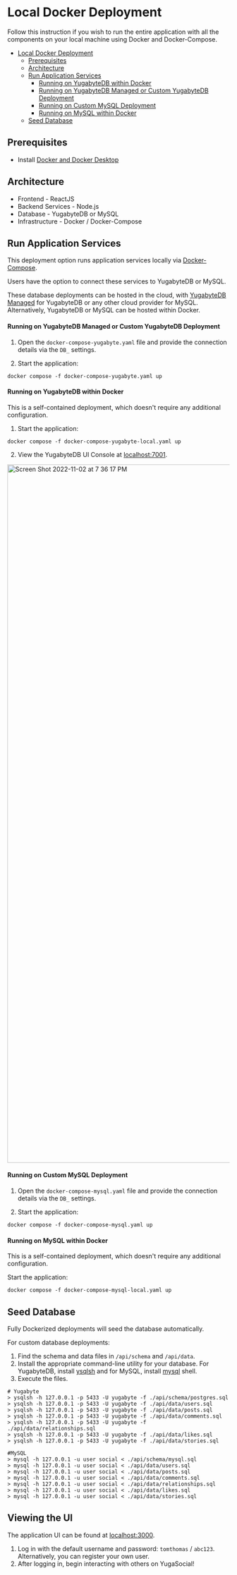 # Local Docker Deployment

Follow this instruction if you wish to run the entire application with all the components on your local machine using Docker and Docker-Compose.

<!-- vscode-markdown-toc -->

- [Local Docker Deployment](#local-application-deployment)
  - [Prerequisites](#prerequisites)
  - [Architecture](#architecture)
  - [Run Application Services](#run-application-services)
    - [Running on YugabyteDB within Docker](#running-on-yugabytedb-within-docker)
    - [Running on YugabyteDB Managed or Custom YugabyteDB Deployment](#running-on-yugabytedb-managed-or-custom-yugabytedb-deployment)
    - [Running on Custom MySQL Deployment](#running-on-custom-mysql-deployment)
    - [Running on MySQL within Docker](#running-on-mysql-within-docker)
  - [Seed Database](#seed-database)

<!-- vscode-markdown-toc-config
    numbering=false
    autoSave=true
    /vscode-markdown-toc-config -->
<!-- /vscode-markdown-toc -->

## Prerequisites

- Install [Docker and Docker Desktop](https://docs.docker.com/get-docker/)

## Architecture

- Frontend - ReactJS
- Backend Services - Node.js
- Database - YugabyteDB or MySQL
- Infrastructure - Docker / Docker-Compose

## Run Application Services

This deployment option runs application services locally via [Docker-Compose](https://docs.docker.com/compose/).

Users have the option to connect these services to YugabyteDB or MySQL.

These database deployments can be hosted in the cloud, with [YugabyteDB Managed](https://www.yugabyte.com/managed/) for YugabyteDB or any other cloud provider for MySQL. Alternatively, YugabyteDB or MySQL can be hosted within Docker.

#### **Running on YugabyteDB Managed or Custom YugabyteDB Deployment**

1. Open the `docker-compose-yugabyte.yaml` file and provide the connection details via the `DB_` settings.

2. Start the application:

```
docker compose -f docker-compose-yugabyte.yaml up
```

#### **Running on YugabyteDB within Docker**

This is a self-contained deployment, which doesn't require any additional configuration.

1. Start the application:

```
docker compose -f docker-compose-yugabyte-local.yaml up
```

2. View the YugabyteDB UI Console at [localhost:7001](http://localhost:7001).

<img width="1584" alt="Screen Shot 2022-11-02 at 7 36 17 PM" src="https://user-images.githubusercontent.com/2041330/199637751-616d19ff-e474-4d17-956c-fe672c53052c.png">

#### **Running on Custom MySQL Deployment**

1. Open the `docker-compose-mysql.yaml` file and provide the connection details via the `DB_` settings.

2. Start the application:

```
docker compose -f docker-compose-mysql.yaml up
```

#### **Running on MySQL within Docker**

This is a self-contained deployment, which doesn't require any additional configuration.

Start the application:

```
docker compose -f docker-compose-mysql-local.yaml up
```

## Seed Database

Fully Dockerized deployments will seed the database automatically.

For custom database deployments:

1. Find the schema and data files in `/api/schema` and `/api/data`.
2. Install the appropriate command-line utility for your database. For YugabyteDB, install [ysqlsh](https://docs.yugabyte.com/preview/admin/ysqlsh) and for MySQL, install [mysql](https://dev.mysql.com/doc/mysql-shell/8.0/en/mysql-shell-install.html) shell.
3. Execute the files.

```
# Yugabyte
> ysqlsh -h 127.0.0.1 -p 5433 -U yugabyte -f ./api/schema/postgres.sql
> ysqlsh -h 127.0.0.1 -p 5433 -U yugabyte -f ./api/data/users.sql
> ysqlsh -h 127.0.0.1 -p 5433 -U yugabyte -f ./api/data/posts.sql
> ysqlsh -h 127.0.0.1 -p 5433 -U yugabyte -f ./api/data/comments.sql
> ysqlsh -h 127.0.0.1 -p 5433 -U yugabyte -f ./api/data/relationships.sql
> ysqlsh -h 127.0.0.1 -p 5433 -U yugabyte -f ./api/data/likes.sql
> ysqlsh -h 127.0.0.1 -p 5433 -U yugabyte -f ./api/data/stories.sql

#MySQL
> mysql -h 127.0.0.1 -u user social < ./api/schema/mysql.sql
> mysql -h 127.0.0.1 -u user social < ./api/data/users.sql
> mysql -h 127.0.0.1 -u user social < ./api/data/posts.sql
> mysql -h 127.0.0.1 -u user social < ./api/data/comments.sql
> mysql -h 127.0.0.1 -u user social < ./api/data/relationships.sql
> mysql -h 127.0.0.1 -u user social < ./api/data/likes.sql
> mysql -h 127.0.0.1 -u user social < ./api/data/stories.sql
```

## Viewing the UI

The application UI can be found at [localhost:3000](http://localhost:3000).

1. Log in with the default username and password: `tomthomas` / `abc123`. Alternatively, you can register your own user.
2. After logging in, begin interacting with others on YugaSocial!
